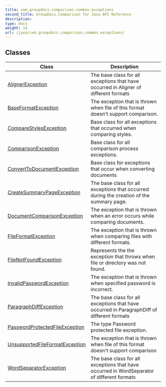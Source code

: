 ```yaml
---
title: com.groupdocs.comparison.common.exceptions
second_title: GroupDocs.Comparison for Java API Reference
description: 
type: docs
weight: 14
url: /java/com.groupdocs.comparison.common.exceptions/
---
```


## Classes

| Class | Description |
| --- | --- |
| [AlignerException](../com.groupdocs.comparison.common.exceptions/alignerexception) | The base class for all exceptions that have occurred in Aligner of different formats |
| [BaseFormatException](../com.groupdocs.comparison.common.exceptions/baseformatexception) | The exception that is thrown when file of this format doesn't support comparison. |
| [CompareStylesException](../com.groupdocs.comparison.common.exceptions/comparestylesexception) | Base class for all exceptions that occurred when comparing styles. |
| [ComparisonException](../com.groupdocs.comparison.common.exceptions/comparisonexception) | Base class for all comparison process exceptions. |
| [ConvertToDocumentException](../com.groupdocs.comparison.common.exceptions/converttodocumentexception) | Base class for exceptions that occur when converting documents |
| [CreateSummaryPageException](../com.groupdocs.comparison.common.exceptions/createsummarypageexception) | The base class for all exceptions that occurred during the creation of the summary page. |
| [DocumentComparisonException](../com.groupdocs.comparison.common.exceptions/documentcomparisonexception) | The exception that is thrown when an error occurs while comparing documents. |
| [FileFormatException](../com.groupdocs.comparison.common.exceptions/fileformatexception) | The exception that is thrown when comparing files with different formats. |
| [FileNotFoundException](../com.groupdocs.comparison.common.exceptions/filenotfoundexception) | Represents the the exception that throws when file or directory was not found. |
| [InvalidPasswordException](../com.groupdocs.comparison.common.exceptions/invalidpasswordexception) | The exception that is thrown when specified password is incorrect. |
| [ParagraphDiffException](../com.groupdocs.comparison.common.exceptions/paragraphdiffexception) | The base class for all exceptions that have occurred in ParagraphDiff of different formats |
| [PasswordProtectedFileException](../com.groupdocs.comparison.common.exceptions/passwordprotectedfileexception) | The type Password protected file exception. |
| [UnsupportedFileFormatException](../com.groupdocs.comparison.common.exceptions/unsupportedfileformatexception) | The exception that is thrown when file of this format doesn't support comparison |
| [WordSeparatorException](../com.groupdocs.comparison.common.exceptions/wordseparatorexception) | The base class for all exceptions that have occurred in WordSeparator of different formats |

